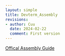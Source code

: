 ```yaml
---
layout: simple
title: Devterm_Assembly
revisions:
- author: Cuu 
  date: 2024-02-22
  comment: First version
---
```

[Offical Assembly
Guide](https://github.com/clockworkpi/DevTerm/blob/main/Clockwork_DevTerm_Assembly_Guidelines.pdf)